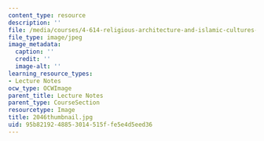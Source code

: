 ```yaml
---
content_type: resource
description: ''
file: /media/courses/4-614-religious-architecture-and-islamic-cultures-fall-2002/95b8219248853014515ffe5e4d5eed36_2046thumbnail.jpg
file_type: image/jpeg
image_metadata:
  caption: ''
  credit: ''
  image-alt: ''
learning_resource_types:
- Lecture Notes
ocw_type: OCWImage
parent_title: Lecture Notes
parent_type: CourseSection
resourcetype: Image
title: 2046thumbnail.jpg
uid: 95b82192-4885-3014-515f-fe5e4d5eed36
---
```

